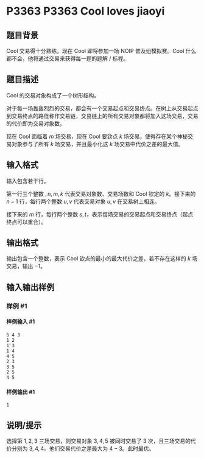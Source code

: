 # P3363 P3363 Cool loves jiaoyi

## 题目背景

Cool 交易得十分熟练。现在 Cool 即将参加一场 NOIP 普及组模拟赛。Cool 什么都不会，他将通过交易来获得每一题的题解 / 标程。

## 题目描述

Cool 的交易对象构成了一个树形结构。

对于每一场轰轰烈烈的交易，都会有一个交易起点和交易终点。在树上从交易起点到交易终点的路径称作交易链，交易链上的所有交易对象都将加入这场交易，交易的代价即为交易对象数。

现在 Cool 面临着 $m$ 场交易，现在 Cool 要钦点 $k$ 场交易，使得存在某个神秘交易对象参与了所有 $k$ 场交易，并且最小化这 $k$ 场交易中代价之差的最大值。

## 输入格式

输入包含若干行。

第一行三个整数 $,n,m,k$ 代表交易对象数、交易场数和 Cool 钦定的 $k$。接下来的 $n-1$ 行，每行两个整数 $u,v$ 代表交易对象 $u,v$ 在交易树上相连。

接下来的 $m$ 行，每行两个整数 $s,t$，表示每场交易的交易起点和交易终点（起点终点可以重合）。

## 输出格式

输出包含一个整数，表示 Cool 钦点的最小的最大代价之差，若不存在这样的 $k$ 场交易，输出 $-1$。

## 输入输出样例

### 样例 #1

#### 样例输入 #1

```
5 4 3
1 2
1 3
1 4
4 5
2 3
3 5
2 5
4 5
```

#### 样例输出 #1

```
1
```

## 说明/提示

选择第 $1,2,3$ 三场交易，则交易对象 $3,4,5$ 被同时交易了 $3$ 次，且三场交易的代价分别为 $3,4,4$。他们交易代价之差最大为 $4-3$。此时最优。
